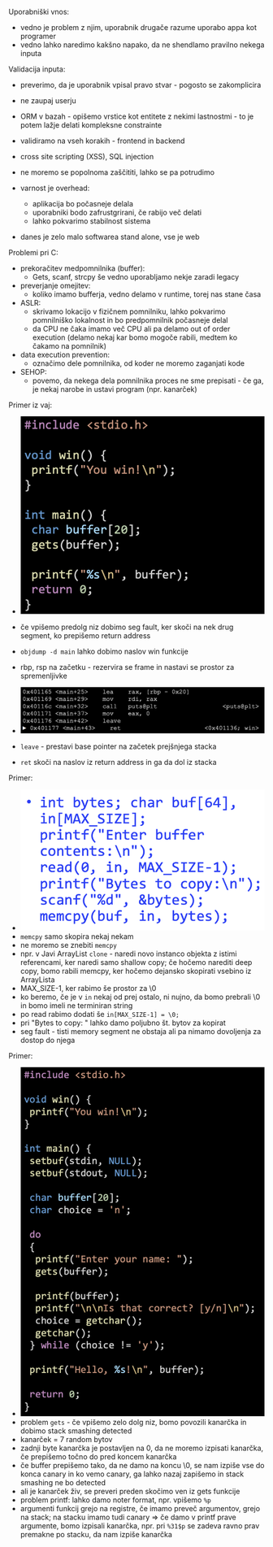 Uporabniški vnos:
- vedno je problem z njim, uporabnik drugače razume uporabo appa kot programer
- vedno lahko naredimo kakšno napako, da ne shendlamo pravilno nekega inputa

Validacija inputa:
- preverimo, da je uporabnik vpisal pravo stvar - pogosto se zakomplicira
- ne zaupaj userju

- ORM v bazah - opišemo vrstice kot entitete z nekimi lastnostmi - to je potem lažje delati kompleksne constrainte
- validiramo na vseh korakih - frontend in backend

 - cross site scripting (XSS), SQL injection
 - ne moremo se popolnoma zaščititi, lahko se pa potrudimo
 
 - varnost je overhead:
	 - aplikacija bo počasneje delala
	 - uporabniki bodo zafrustgrirani, če rabijo več delati
	 - lahko pokvarimo stabilnost sistema

- danes je zelo malo softwarea stand alone, vse je web

Problemi pri C:
- prekoračitev medpomnilnika (buffer):
	- Gets, scanf, strcpy še vedno uporabljamo nekje zaradi legacy
- preverjanje omejitev:
	- koliko imamo bufferja, vedno delamo v runtime, torej nas stane časa
- ASLR:
	- skrivamo lokacijo v fizičnem pomnilniku, lahko pokvarimo pomnilniško lokalnost in bo predpomnilnik počasneje delal
	- da CPU ne čaka imamo več CPU ali pa delamo out of order execution (delamo nekaj kar bomo mogoče rabili, medtem ko čakamo na pomnilnik)
- data execution prevention:
	- označimo dele pomnilnika, od koder ne moremo zaganjati kode
- SEHOP:
	- povemo, da nekega dela pomnilnika proces ne sme prepisati - če ga, je nekaj narobe in ustavi program (npr. kanarček)

Primer iz vaj:
- ![300](../../Images3/Pasted%20image%2020250306091826.png)
- če vpišemo predolg niz dobimo seg fault, ker skoči na nek drug segment, ko prepišemo return address
- `objdump -d main` lahko dobimo naslov win funkcije

- rbp, rsp na začetku - rezervira se frame in nastavi se prostor za spremenljivke
- ![500](../../Images3/Pasted%20image%2020250306092239.png)
- `leave` - prestavi base pointer na začetek prejšnjega stacka
- `ret` skoči na naslov iz return address in ga da dol iz stacka

Primer:
- ![300](../../Images3/Pasted%20image%2020250306092728.png)
- `memcpy` samo skopira nekaj nekam
- ne moremo se znebiti `memcpy`
- npr. v Javi ArrayList `clone` - naredi novo instanco objekta z istimi referencami, ker naredi samo shallow copy; če hočemo narediti deep copy, bomo rabili memcpy, ker hočemo dejansko skopirati vsebino iz ArrayLista
-  MAX_SIZE-1, ker rabimo še prostor za \0
- ko beremo, če je v `in` nekaj od prej ostalo, ni nujno, da bomo prebrali \0 in bomo imeli ne terminiran string
- po read rabimo dodati še `in[MAX_SIZE-1] = \0;`
- pri "Bytes to copy: " lahko damo poljubno št. bytov za kopirat
- seg fault - tisti memory segment ne obstaja ali pa nimamo dovoljenja za dostop do njega

Primer:
- ![350](../../Images3/Pasted%20image%2020250306094233.png)
- problem `gets` - če vpišemo zelo dolg niz, bomo povozili kanarčka in dobimo stack smashing detected
- kanarček = 7 random bytov
- zadnji byte kanarčka je postavljen na 0, da ne moremo izpisati kanarčka, če prepišemo točno do pred koncem kanarčka
- če buffer prepišemo tako, da ne damo na koncu \0, se nam izpiše vse do konca canary in ko vemo canary, ga lahko nazaj zapišemo in stack smashing ne bo detected
- ali je kanarček živ, se preveri preden skočimo ven iz gets funkcije
- problem printf: lahko damo noter format, npr. vpišemo `%p`
- argumenti funkcij grejo na registre, če imamo preveč argumentov, grejo na stack; na stacku imamo tudi canary => če damo v printf prave argumente, bomo izpisali kanarčka, npr. pri `%31$p` se zadeva ravno prav premakne po stacku, da nam izpiše kanarčka